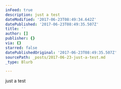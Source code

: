 ```yaml
---
inFeed: true
description: just a test
dateModified: '2017-06-23T08:49:34.642Z'
datePublished: '2017-06-23T08:49:35.507Z'
title: ''
author: []
publisher: {}
via: {}
starred: false
datePublishedOriginal: '2017-06-23T08:49:35.507Z'
sourcePath: _posts/2017-06-23-just-a-test.md
_type: Blurb

---
```

just a test